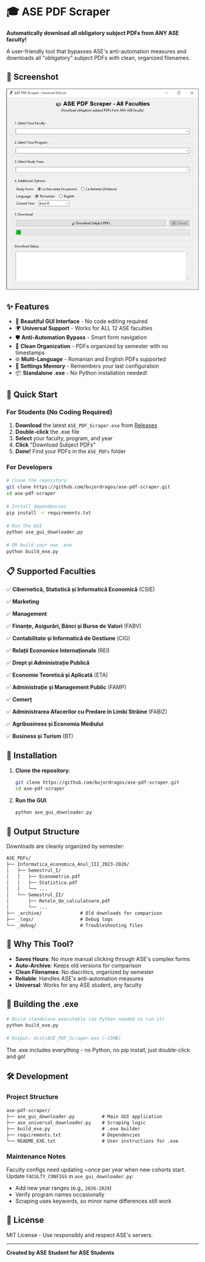 # 🎓 ASE PDF Scraper

**Automatically download all obligatory subject PDFs from ANY ASE faculty!**

A user-friendly tool that bypasses ASE's anti-automation measures and downloads all "obligatory" subject PDFs with clean, organized filenames.

## 📸 Screenshot

![ASE PDF Scraper GUI](screenshots/GUI.png)

## ✨ Features

- 🎨 **Beautiful GUI Interface** - No code editing required
- 🌍 **Universal Support** - Works for ALL 12 ASE faculties
- 🛡️ **Anti-Automation Bypass** - Smart form navigation
- 📁 **Clean Organization** - PDFs organized by semester with no timestamps
- 🌐 **Multi-Language** - Romanian and English PDFs supported
- 💾 **Settings Memory** - Remembers your last configuration
- 📦 **Standalone .exe** - No Python installation needed!

## 🚀 Quick Start

### For Students (No Coding Required)

1. **Download** the latest `ASE_PDF_Scraper.exe` from [Releases](../../releases)
2. **Double-click** the .exe file
3. **Select** your faculty, program, and year
4. **Click** "Download Subject PDFs"
5. **Done!** Find your PDFs in the `ASE_PDFs` folder

### For Developers

```bash
# Clone the repository
git clone https://github.com/bujordragos/ase-pdf-scraper.git
cd ase-pdf-scraper

# Install dependencies
pip install -r requirements.txt

# Run the GUI
python ase_gui_downloader.py

# OR build your own .exe
python build_exe.py
```

## 📋 Supported Faculties

✅ **Cibernetică, Statistică și Informatică Economică** (CSIE)

✅ **Marketing**

✅ **Management**

✅ **Finanțe, Asigurări, Bănci și Burse de Valori** (FABV)

✅ **Contabilitate și Informatică de Gestiune** (CIG)

✅ **Relații Economice Internaționale** (REI)

✅ **Drept și Administrație Publică**

✅ **Economie Teoretică și Aplicată** (ETA)

✅ **Administrație și Management Public** (FAMP)

✅ **Comerț**

✅ **Administrarea Afacerilor cu Predare în Limbi Străine** (FABIZ)

✅ **Agribusiness și Economia Mediului**

✅ **Business și Turism** (BT)  

## 🔧 Installation

1. **Clone the repository**:
   ```bash
   git clone https://github.com/bujordragos/ase-pdf-scraper.git
   cd ase-pdf-scraper
   ```

2. **Run the GUI**:
   ```bash
   python ase_gui_downloader.py
   ```

## 📁 Output Structure

Downloads are cleanly organized by semester:
```
ASE_PDFs/
├── Informatica_economica_Anul_III_2023-2026/
│   ├── Semestrul_I/
│   │   ├── Econometrie.pdf
│   │   ├── Statistica.pdf
│   │   └── ...
│   └── Semestrul_II/
│       ├── Retele_de_calculatoare.pdf
│       └── ...
├── _archive/              # Old downloads for comparison
├── _logs/                 # Debug logs
└── _debug/                # Troubleshooting files
```

## 🎯 Why This Tool?

- **Saves Hours**: No more manual clicking through ASE's complex forms
- **Auto-Archive**: Keeps old versions for comparison
- **Clean Filenames**: No diacritics, organized by semester
- **Reliable**: Handles ASE's anti-automation measures
- **Universal**: Works for any ASE student, any faculty

## 🔧 Building the .exe

```bash
# Build standalone executable (no Python needed to run it)
python build_exe.py

# Output: dist/ASE_PDF_Scraper.exe (~15MB)
```

The .exe includes everything - no Python, no pip install, just double-click and go!

## 🛠️ Development

### Project Structure
```
ase-pdf-scraper/
├── ase_gui_downloader.py          # Main GUI application
├── ase_universal_downloader.py    # Scraping logic
├── build_exe.py                   # .exe builder
├── requirements.txt               # Dependencies
└── README_EXE.txt                 # User instructions for .exe
```

### Maintenance Notes

Faculty configs need updating ~once per year when new cohorts start. Update `FACULTY_CONFIGS` in `ase_gui_downloader.py`:
- Add new year ranges (e.g., `2026-2029`)
- Verify program names occasionally
- Scraping uses keywords, so minor name differences still work

## 📜 License

MIT License - Use responsibly and respect ASE's servers.

---

**Created by ASE Student for ASE Students**
